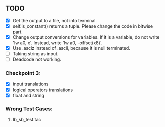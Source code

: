 ## TODO

- [x] Get the output to a file, not into terminal.
- [x] self.is_constant() returns a tuple. Please change the code in bitwise part.
- [x] Change output conversions for variables. If it is a variable, do not write 'lw a0, x'. Instead, write 'lw a0, -offset(x8)'.
- [x] Use .asciz instead of .ascii, because it is null terminated.
- [ ] Taking string as input.
- [ ] Deadcode not working.

### Checkpoint 3:

- [x] input translations
- [x] logical operators translations
- [x] float and string

### Wrong Test Cases:

1. lb_sb_test.tac
